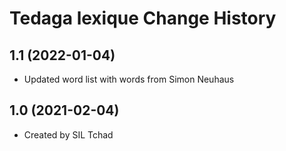 Tedaga lexique Change History
====================

1.1 (2022-01-04)
----------------
* Updated word list with words from Simon Neuhaus

1.0 (2021-02-04)
----------------
* Created by SIL Tchad
